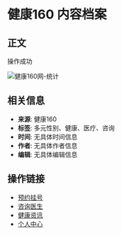 # 健康160 内容档案

## 正文

操作成功

![健康160网-统计](https://hm.baidu.com/hm.gif?si=d4fe452b4b4d3072dfda2f68e7a19668&et=0&nv=1&st=1&lt=0&v=wap-0-0.2&rnd=3860402770)

## 相关信息

- **来源**: 健康160
- **标签**: 多元性别、健康、医疗、咨询
- **时间**: 无具体时间信息
- **作者**: 无具体作者信息
- **编辑**: 无具体编辑信息

## 操作链接

- [预约挂号](https://weixin.91160.com/main/index)
- [咨询医生](https://weixin.91160.com/vue/ask/index.html)
- [健康资讯](/news/)
- [个人中心](https://weixin.91160.com/account/index.html)